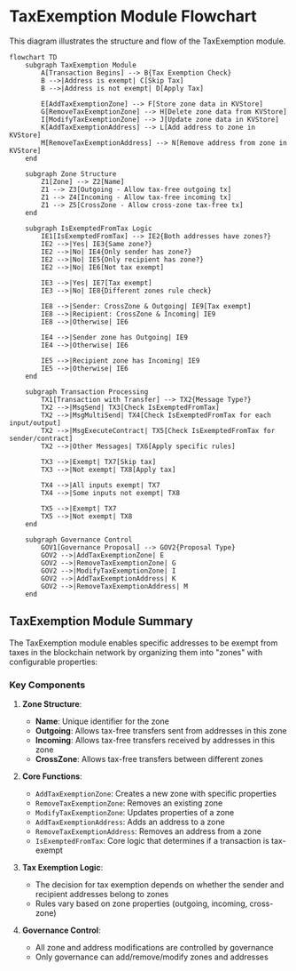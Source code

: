# TaxExemption Module Flowchart

This diagram illustrates the structure and flow of the TaxExemption module.

```mermaid
flowchart TD
    subgraph TaxExemption Module
        A[Transaction Begins] --> B{Tax Exemption Check}
        B -->|Address is exempt| C[Skip Tax]
        B -->|Address is not exempt| D[Apply Tax]
        
        E[AddTaxExemptionZone] --> F[Store zone data in KVStore]
        G[RemoveTaxExemptionZone] --> H[Delete zone data from KVStore]
        I[ModifyTaxExemptionZone] --> J[Update zone data in KVStore]
        K[AddTaxExemptionAddress] --> L[Add address to zone in KVStore]
        M[RemoveTaxExemptionAddress] --> N[Remove address from zone in KVStore]
    end
    
    subgraph Zone Structure
        Z1[Zone] --> Z2[Name]
        Z1 --> Z3[Outgoing - Allow tax-free outgoing tx]
        Z1 --> Z4[Incoming - Allow tax-free incoming tx]
        Z1 --> Z5[CrossZone - Allow cross-zone tax-free tx]
    end
    
    subgraph IsExemptedFromTax Logic
        IE1[IsExemptedFromTax] --> IE2{Both addresses have zones?}
        IE2 -->|Yes| IE3{Same zone?}
        IE2 -->|No| IE4{Only sender has zone?}
        IE2 -->|No| IE5{Only recipient has zone?}
        IE2 -->|No| IE6[Not tax exempt]
        
        IE3 -->|Yes| IE7[Tax exempt]
        IE3 -->|No| IE8{Different zones rule check}
        
        IE8 -->|Sender: CrossZone & Outgoing| IE9[Tax exempt]
        IE8 -->|Recipient: CrossZone & Incoming| IE9
        IE8 -->|Otherwise| IE6
        
        IE4 -->|Sender zone has Outgoing| IE9
        IE4 -->|Otherwise| IE6
        
        IE5 -->|Recipient zone has Incoming| IE9
        IE5 -->|Otherwise| IE6
    end
    
    subgraph Transaction Processing
        TX1[Transaction with Transfer] --> TX2{Message Type?}
        TX2 -->|MsgSend| TX3[Check IsExemptedFromTax]
        TX2 -->|MsgMultiSend| TX4[Check IsExemptedFromTax for each input/output]
        TX2 -->|MsgExecuteContract| TX5[Check IsExemptedFromTax for sender/contract]
        TX2 -->|Other Messages| TX6[Apply specific rules]
        
        TX3 -->|Exempt| TX7[Skip tax]
        TX3 -->|Not exempt| TX8[Apply tax]
        
        TX4 -->|All inputs exempt| TX7
        TX4 -->|Some inputs not exempt| TX8
        
        TX5 -->|Exempt| TX7
        TX5 -->|Not exempt| TX8
    end
    
    subgraph Governance Control
        GOV1[Governance Proposal] --> GOV2{Proposal Type}
        GOV2 -->|AddTaxExemptionZone| E
        GOV2 -->|RemoveTaxExemptionZone| G
        GOV2 -->|ModifyTaxExemptionZone| I
        GOV2 -->|AddTaxExemptionAddress| K
        GOV2 -->|RemoveTaxExemptionAddress| M
    end
```

## TaxExemption Module Summary

The TaxExemption module enables specific addresses to be exempt from taxes in the blockchain network by organizing them into "zones" with configurable properties:

### Key Components

1. **Zone Structure**:
   - **Name**: Unique identifier for the zone
   - **Outgoing**: Allows tax-free transfers sent from addresses in this zone
   - **Incoming**: Allows tax-free transfers received by addresses in this zone
   - **CrossZone**: Allows tax-free transfers between different zones

2. **Core Functions**:
   - `AddTaxExemptionZone`: Creates a new zone with specific properties
   - `RemoveTaxExemptionZone`: Removes an existing zone
   - `ModifyTaxExemptionZone`: Updates properties of a zone
   - `AddTaxExemptionAddress`: Adds an address to a zone
   - `RemoveTaxExemptionAddress`: Removes an address from a zone
   - `IsExemptedFromTax`: Core logic that determines if a transaction is tax-exempt

3. **Tax Exemption Logic**:
   - The decision for tax exemption depends on whether the sender and recipient addresses belong to zones
   - Rules vary based on zone properties (outgoing, incoming, cross-zone)

4. **Governance Control**:
   - All zone and address modifications are controlled by governance
   - Only governance can add/remove/modify zones and addresses 